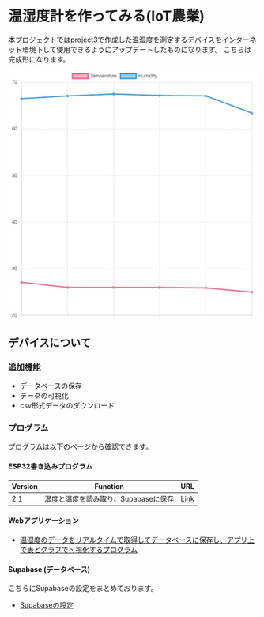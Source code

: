 <head>
  <link href="../css/extra.css" rel="stylesheet"></link>
</head>

# 温湿度計を作ってみる(IoT農業)

本プロジェクトではproject3で作成した温湿度を測定するデバイスをインターネット環境下して使用できるようにアップデートしたものになります。
こちらは完成形になります。

![](../images/prototype/prototype4/prototype4.jpg#center)

## デバイスについて

### 追加機能
- データベースの保存
- データの可視化
- csv形式データのダウンロード

### プログラム
プログラムは以下のページから確認できます。

#### ESP32書き込みプログラム

| Version |Function| URL |
| ------- | ------ | --- |
|    2.1  | 湿度と温度を読み取り、Supabaseに保存 | [Link](https://github.com/ATSU3/iot-agri_arduino/blob/main/arduino/prototype_v2.1/prototype_v2.1.ino) |

#### Webアプリケーション
- [温湿度のデータをリアルタイムで取得してデータベースに保存し、アプリ上で表とグラフで可視化するプログラム](https://github.com/ATSU3/supabase_DHT22)

#### Supabase (データベース)
こちらにSupabaseの設定をまとめております。

- [Supabaseの設定](../basic/programming/Database/supabase.md)